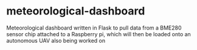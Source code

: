 # meteorological-dashboard
Meteorological dashboard written in Flask to pull data from a BME280 sensor chip attached to a Raspberry pi, which will then be loaded onto an autonomous UAV also being worked on
